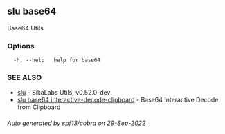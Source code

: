 ## slu base64

Base64 Utils

### Options

```
  -h, --help   help for base64
```

### SEE ALSO

* [slu](slu.md)	 - SikaLabs Utils, v0.52.0-dev
* [slu base64 interactive-decode-clipboard](slu_base64_interactive-decode-clipboard.md)	 - Base64 Interactive Decode from Clipboard

###### Auto generated by spf13/cobra on 29-Sep-2022
